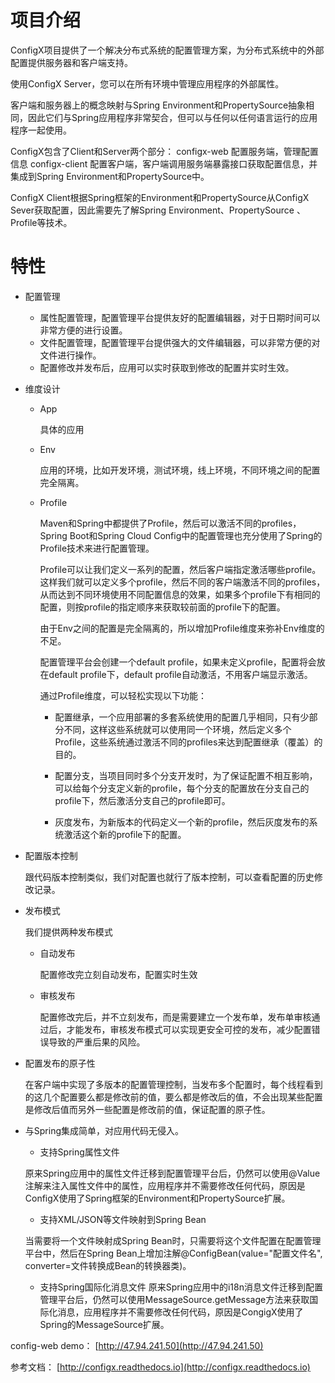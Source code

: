 # 项目介绍

ConfigX项目提供了一个解决分布式系统的配置管理方案，为分布式系统中的外部配置提供服务器和客户端支持。

使用ConfigX Server，您可以在所有环境中管理应用程序的外部属性。

客户端和服务器上的概念映射与Spring Environment和PropertySource抽象相同，因此它们与Spring应用程序非常契合，但可以与任何以任何语言运行的应用程序一起使用。


ConfigX包含了Client和Server两个部分：
configx-web 配置服务端，管理配置信息
configx-client 配置客户端，客户端调用服务端暴露接口获取配置信息，并集成到Spring Environment和PropertySource中。

ConfigX Client根据Spring框架的Environment和PropertySource从ConfigX Sever获取配置，因此需要先了解Spring Environment、PropertySource 、Profile等技术。


# 特性

* 配置管理
    - 属性配置管理，配置管理平台提供友好的配置编辑器，对于日期时间可以非常方便的进行设置。
    - 文件配置管理，配置管理平台提供强大的文件编辑器，可以非常方便的对文件进行操作。
    - 配置修改并发布后，应用可以实时获取到修改的配置并实时生效。

* 维度设计
    - App

        具体的应用

    - Env

        应用的环境，比如开发环境，测试环境，线上环境，不同环境之间的配置完全隔离。

    - Profile

        Maven和Spring中都提供了Profile，然后可以激活不同的profiles，Spring Boot和Spring Cloud Config中的配置管理也充分使用了Spring的Profile技术来进行配置管理。

        Profile可以让我们定义一系列的配置，然后客户端指定激活哪些profile。这样我们就可以定义多个profile，然后不同的客户端激活不同的profiles，从而达到不同环境使用不同配置信息的效果，如果多个profile下有相同的配置，则按profile的指定顺序来获取较前面的profile下的配置。

        由于Env之间的配置是完全隔离的，所以增加Profile维度来弥补Env维度的不足。

        配置管理平台会创建一个default profile，如果未定义profile，配置将会放在default profile下，default profile自动激活，不用客户端显示激活。

        通过Profile维度，可以轻松实现以下功能：

        + 配置继承，一个应用部署的多套系统使用的配置几乎相同，只有少部分不同，这样这些系统就可以使用同一个环境，然后定义多个Profile，这些系统通过激活不同的profiles来达到配置继承（覆盖）的目的。

        + 配置分支，当项目同时多个分支开发时，为了保证配置不相互影响，可以给每个分支定义新的profile，每个分支的配置放在分支自己的profile下，然后激活分支自己的profile即可。

        + 灰度发布，为新版本的代码定义一个新的profile，然后灰度发布的系统激活这个新的profile下的配置。

* 配置版本控制

    跟代码版本控制类似，我们对配置也就行了版本控制，可以查看配置的历史修改记录。

* 发布模式

    我们提供两种发布模式

    - 自动发布

        配置修改完立刻自动发布，配置实时生效

    - 审核发布

        配置修改完后，并不立刻发布，而是需要建立一个发布单，发布单审核通过后，才能发布，审核发布模式可以实现更安全可控的发布，减少配置错误导致的严重后果的风险。

* 配置发布的原子性

    在客户端中实现了多版本的配置管理控制，当发布多个配置时，每个线程看到的这几个配置要么都是修改前的值，要么都是修改后的值，不会出现某些配置是修改后值而另外一些配置是修改前的值，保证配置的原子性。

* 与Spring集成简单，对应用代码无侵入。

    - 支持Spring属性文件

    原来Spring应用中的属性文件迁移到配置管理平台后，仍然可以使用@Value注解来注入属性文件中的属性，应用程序并不需要修改任何代码，原因是ConfigX使用了Spring框架的Environment和PropertySource扩展。

    - 支持XML/JSON等文件映射到Spring Bean

    当需要将一个文件映射成Spring Bean时，只需要将这个文件配置在配置管理平台中，然后在Spring Bean上增加注解@ConfigBean(value="配置文件名", converter=文件转换成Bean的转换器类)。

    - 支持Spring国际化消息文件
    原来Spring应用中的i18n消息文件迁移到配置管理平台后，仍然可以使用MessageSource.getMessage方法来获取国际化消息，应用程序并不需要修改任何代码，原因是CongigX使用了Spring的MessageSource扩展。


config-web demo： [http://47.94.241.50](http://47.94.241.50)

参考文档： [http://configx.readthedocs.io](http://configx.readthedocs.io)

